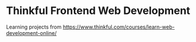 # Thinkful Frontend Web Development

Learning projects from https://www.thinkful.com/courses/learn-web-development-online/
